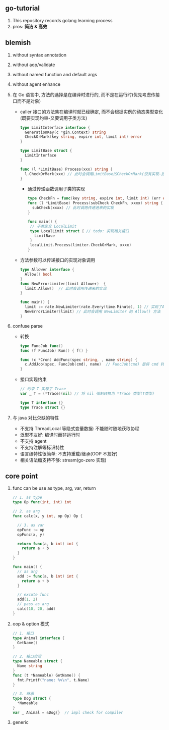 ## go-tutorial

1. This repository records golang learning process
2. pros: **简洁 & 高效**

## blemish

1. without syntax annotation
2. without aop/validate
3. without named function and default args
4. without agent enhance
5. 在 Go 语言中, 方法的选择是在编译时进行的, 而不是在运行时(优先考虑传接口而不是对象)

   - caller 接口的方法集在编译时就已经确定, 而不会根据实例的动态类型变化(既要实现约束-又要调用子类方法)

     ```go
     type LimitInterface interface {
       GenerationKey(c *gin.Context) string
       CheckOrMark(key string, expire int, limit int) error
     }

     type LimitBase struct {
       LimitInterface
     }

     func (l *LimitBase) Process(xxx) string {
       l.CheckOrMark(xxx) // 此时会调用LimitBase的CheckOrMark(没有实现-报错): 解决办法是将其作为函数传递进来
     }
     ```

     - 通过传递函数调用子类的实现

       ```go
       type CheckFn = func(key string, expire int, limit int) (err error)
       func (l *LimitBase) Process(subCheck CheckFn, xxxx) string {
         subCheck(xxxx) // 此时调用传递进来的实现
       }

       func main() {
        // 子类定义 LocalLimit
        type LocalLimit struct { // todo: 实现相关接口
          LimitBase
        }
        localLimit.Process(limiter.CheckOrMark, xxxx)
       }
       ```

   - 方法参数可以传递接口的实现对象调用

     ```go
     type Allower interface {
       Allow() bool
     }
     func NewErrorLimiter(limit Allower)  {
       limit.Allow()  // 此时会调用传进来的实现
     }

     func main() {
       limit := rate.NewLimiter(rate.Every(time.Minute), 1) // 实现了Allower
       NewErrorLimiter(limit) // 此时会调用 NewLimiter 的 Allow() 方法
     }
     ```

6. confuse parse

   - 转换

     ```go
     type FuncJob func()
     func (f FuncJob) Run() { f() }

     func (c *Cron) AddFunc(spec string, , name string) {
       c.AddJob(spec, FuncJob(cmd), name)  // FuncJob(cmd) 是将 cmd 转换为 FuncJob 类型
     }
     ```

   - 接口实现约束

     ```go
     // 约束 T 实现了 Trace
     var _ T = (*Trace)(nil) // 将 nil 强制转换为 *Trace 类型(T类型)

     type T interface {}
     type Trace struct {}
     ```

7. 与 java 对比欠缺的特性

   - 不支持 ThreadLocal 等隐式变量数据: 不能随时随地获取协程
   - 泛型不友好: 编译时而非运行时
   - 不支持 agent
   - 不支持注解等标识特性
   - 语言级特性很简单: 不支持重载/继承(OOP 不友好)
   - 相关语法糖支持不够: stream(go-zero 实现)

## core point

1. func can be use as type, arg, var, return

   ```go
   // 1. as type
   type Op func(int, int) int

   // 2. as arg
   func calc(x, y int, op Op) Op {

     // 3. as var
     opFunc := op
     opFunc(x, y)

     return func(a, b int) int {
       return a + b
     }
   }

   func main() {
     // as arg
     add := func(a, b int) int {
       return a + b
     }

     // excute func
     add(1, 2)
     // pass as arg
     calc(10, 20, add)
   }
   ```

2. oop & option 模式

   ```go
   // 1. 接口
   type Animal interface {
     GetName()
   }

   // 2. 接口实现
   type Nameable struct {
     Name string
   }
   func (t *Nameable) GetName() {
     fmt.Printf("name: %v\n", t.Name)
   }

   // 3. 继承
   type Dog struct {
     *Nameable
   }
   var _ Animal = &Dog{}  // impl check for compiler
   ```

3. generic
